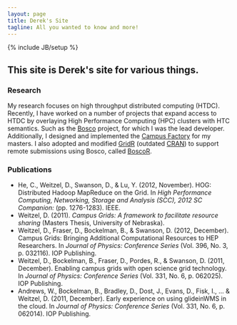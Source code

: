 ```yaml
---
layout: page
title: Derek's Site
tagline: All you wanted to know and more!
---
```

{% include JB/setup %}


## This site is Derek's site for various things.

### Research

My research focuses on high throughput distributed computing (HTDC).  Recently, I have worked on a number of projects that expand access to HTDC by overlaying High Performance Computing (HPC) clusters with HTC semantics.  Such as the [Bosco](http://bosco.opensciencegrid.org/) project, for which I was the lead developer.  Additionally, I designed and implemented the [Campus Factory](https://github.com/djw8605/campus-factory) for my masters.  I also adopted and modified [GridR](https://github.com/osg-bosco/GridR) (outdated [CRAN](http://cran.r-project.org/web/packages/GridR/)) to support remote submissions using Bosco, called [BoscoR](http://bosco.opensciencegrid.org/boscor/). 

<!-- 
I am keeping some class work here.  View the [Class Index]({{ BASE_PATH }}/Classes/index.html)
-->


<div class='flip-counter'></div>


### Publications

- He, C., Weitzel, D., Swanson, D., & Lu, Y. (2012, November). HOG: Distributed Hadoop MapReduce on the Grid. In <i>High Performance Computing, Networking, Storage and Analysis (SCC), 2012 SC Companion:</i> (pp. 1276-1283). IEEE.
- Weitzel, D. (2011). <i>Campus Grids: A framework to facilitate resource sharing</i> (Masters Thesis, University of Nebraska).
- Weitzel, D., Fraser, D., Bockelman, B., & Swanson, D. (2012, December). Campus Grids: Bringing Additional Computational Resources to HEP Researchers. In <i>Journal of Physics: Conference Series</i> (Vol. 396, No. 3, p. 032116). IOP Publishing.
- Weitzel, D., Bockelman, B., Fraser, D., Pordes, R., & Swanson, D. (2011, December). Enabling campus grids with open science grid technology. In <i>Journal of Physics: Conference Series</i> (Vol. 331, No. 6, p. 062025). IOP Publishing.
- Andrews, W., Bockelman, B., Bradley, D., Dost, J., Evans, D., Fisk, I., ... & Weitzel, D. (2011, December). Early experience on using glideinWMS in the cloud. In <i>Journal of Physics: Conference Series</i> (Vol. 331, No. 6, p. 062014). IOP Publishing.